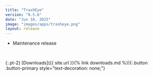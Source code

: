 ```yaml
---
title: "TrashEye"
version: "0.5.6"
date: "Jun 10, 2025"
image: "images/apps/trasheye.png"
layout: release
---
```


- Maintenance release

<br />

{:.pt-2}
[Downloads]({{ site.url }}{% link downloads.md %}){:.button .button-primary style="text-decoration: none;"}
